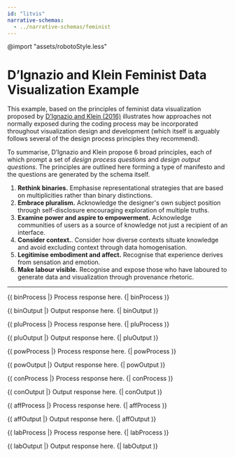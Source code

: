 ```yaml
---
id: "litvis"
narrative-schemas:
  - ../narrative-schemas/feminist
---
```


@import "assets/robotoStyle.less"

# D’Ignazio and Klein Feminist Data Visualization Example

This example, based on the principles of feminist data visualization proposed by [D’Ignazio and Klein (2016)](http://www.kanarinka.com/wp-content/uploads/2015/07/IEEE_Feminist_Data_Visualization.pdf) illustrates how approaches not normally exposed during the coding process may be incorporated throughout visualization design and development (which itself is arguably follows several of the design process principles they recommend).

To summarise, D’Ignazio and Klein propose 6 broad principles, each of which prompt a set of _design process questions_ and _design output questions_.
The principles are outlined here forming a type of manifesto and the questions are generated by the schema itself.

1.  **Rethink binaries.** Emphasise representational strategies that are based on multiplicities rather than binary distinctions.
1.  **Embrace pluralism.** Acknowledge the designer's own subject position through self-disclosure encouraging exploration of multiple truths.
1.  **Examine power and aspire to empowerment.** Acknowledge communities of users as a source of knowledge not just a recipient of an interface.
1.  **Consider context.**. Consider how diverse contexts situate knowledge and avoid excluding context through data homogenisation.
1.  **Legitimise embodiment and affect.** Recognise that experience derives from sensation and emotion.
1.  **Make labour visible.** Recognise and expose those who have laboured to generate data and visualization through provenance rhetoric.

---

{( binProcess |} Process response here. {| binProcess )}

{( binOutput |} Output response here. {| binOutput )}

{( pluProcess |} Process response here. {| pluProcess )}

{( pluOutput |} Output response here. {| pluOutput )}

{( powProcess |} Process response here. {| powProcess )}

{( powOutput |} Output response here. {| powOutput )}

{( conProcess |} Process response here. {| conProcess )}

{( conOutput |} Output response here. {| conOutput )}

{( affProcess |} Process response here. {| affProcess )}

{( affOutput |} Output response here. {| affOutput )}

{( labProcess |} Process response here. {| labProcess )}

{( labOutput |} Output response here. {| labOutput )}
